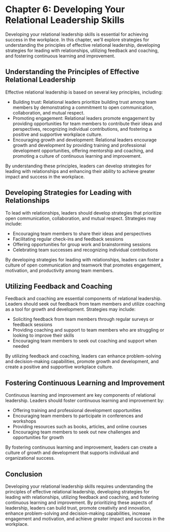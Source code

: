Chapter 6: Developing Your Relational Leadership Skills
=======================================================

Developing your relational leadership skills is essential for achieving success in the workplace. In this chapter, we'll explore strategies for understanding the principles of effective relational leadership, developing strategies for leading with relationships, utilizing feedback and coaching, and fostering continuous learning and improvement.

Understanding the Principles of Effective Relational Leadership
---------------------------------------------------------------

Effective relational leadership is based on several key principles, including:

* Building trust: Relational leaders prioritize building trust among team members by demonstrating a commitment to open communication, collaboration, and mutual respect.
* Promoting engagement: Relational leaders promote engagement by providing opportunities for team members to contribute their ideas and perspectives, recognizing individual contributions, and fostering a positive and supportive workplace culture.
* Encouraging growth and development: Relational leaders encourage growth and development by providing training and professional development opportunities, offering mentorship and coaching, and promoting a culture of continuous learning and improvement.

By understanding these principles, leaders can develop strategies for leading with relationships and enhancing their ability to achieve greater impact and success in the workplace.

Developing Strategies for Leading with Relationships
----------------------------------------------------

To lead with relationships, leaders should develop strategies that prioritize open communication, collaboration, and mutual respect. Strategies may include:

* Encouraging team members to share their ideas and perspectives
* Facilitating regular check-ins and feedback sessions
* Offering opportunities for group work and brainstorming sessions
* Celebrating team successes and recognizing individual contributions

By developing strategies for leading with relationships, leaders can foster a culture of open communication and teamwork that promotes engagement, motivation, and productivity among team members.

Utilizing Feedback and Coaching
-------------------------------

Feedback and coaching are essential components of relational leadership. Leaders should seek out feedback from team members and utilize coaching as a tool for growth and development. Strategies may include:

* Soliciting feedback from team members through regular surveys or feedback sessions
* Providing coaching and support to team members who are struggling or looking to improve their skills
* Encouraging team members to seek out coaching and support when needed

By utilizing feedback and coaching, leaders can enhance problem-solving and decision-making capabilities, promote growth and development, and create a positive and supportive workplace culture.

Fostering Continuous Learning and Improvement
---------------------------------------------

Continuous learning and improvement are key components of relational leadership. Leaders should foster continuous learning and improvement by:

* Offering training and professional development opportunities
* Encouraging team members to participate in conferences and workshops
* Providing resources such as books, articles, and online courses
* Encouraging team members to seek out new challenges and opportunities for growth

By fostering continuous learning and improvement, leaders can create a culture of growth and development that supports individual and organizational success.

Conclusion
----------

Developing your relational leadership skills requires understanding the principles of effective relational leadership, developing strategies for leading with relationships, utilizing feedback and coaching, and fostering continuous learning and improvement. By prioritizing these aspects of leadership, leaders can build trust, promote creativity and innovation, enhance problem-solving and decision-making capabilities, increase engagement and motivation, and achieve greater impact and success in the workplace.
